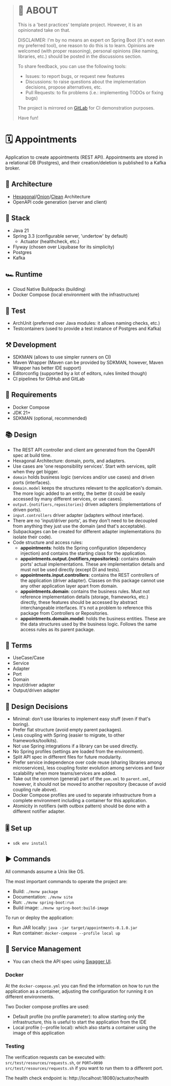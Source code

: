 
> # 🎯 ABOUT
> This is a 'best practices' template project. However, it is an opinionated take on that.
>
> DISCLAIMER: I'm by no means an expert on Spring Boot (it's not even my preferred tool), one reason
> to do this is to learn. Opinions are welcomed (with proper reasoning), personal opinions (like
> naming, libraries, etc.) should be posted in the discussions section.
>
> To share feedback, you can use the following tools:
> * Issues: to report bugs, or request new features
> * Discussions: to raise questions about the implementation decisions, propose alternatives, etc.
> * Pull Requests: to fix problems (i.e.: implementing TODOs or fixing bugs)
>
> The project is mirrored on [GitLab](https://gitlab.com/jaguililla/hexagonal_spring) for CI
> demonstration purposes.
>
> Have fun!

# 🗓️ Appointments
Application to create appointments (REST API). Appointments are stored in a relational DB
(Postgres), and their creation/deletion is published to a Kafka broker.

## 📘 Architecture
* [Hexagonal]/[Onion]/[Clean] Architecture
* OpenAPI code generation (server and client)

[Hexagonal]: https://alistair.cockburn.us/hexagonal-architecture
[Onion]: https://jeffreypalermo.com/2008/07/the-onion-architecture-part-1
[Clean]: https://blog.cleancoder.com/uncle-bob/2012/08/13/the-clean-architecture.html

## 🧰 Stack
* Java 21
* Spring 3.3 (configurable server, 'undertow' by default)
  * Actuator (healthcheck, etc.)
* Flyway (chosen over Liquibase for its simplicity)
* Postgres
* Kafka

## 🏎️ Runtime
* Cloud Native Buildpacks (building)
* Docker Compose (local environment with the infrastructure)

## 🧪 Test
* ArchUnit (preferred over Java modules: it allows naming checks, etc.)
* Testcontainers (used to provide a test instance of Postgres and Kafka)

## ⚒️ Development
* SDKMAN (allows to use simpler runners on CI)
* Maven Wrapper (Maven can be provided by SDKMAN, however, Maven Wrapper has better IDE support)
* Editorconfig (supported by a lot of editors, rules limited though)
* CI pipelines for GitHub and GitLab

## 📑 Requirements
* Docker Compose
* JDK 21+
* SDKMAN (optional, recommended)

## 📚 Design
* The REST API controller and client are generated from the OpenAPI spec at build time.
* Hexagonal Architecture: domain, ports, and adapters.
* Use cases are 'one responsibility services'. Start with services, split when they get bigger.
* `domain` holds business logic (services and/or use cases) and driven ports (interfaces).
* `domain.model` keeps the structures relevant to the application's domain. The more logic added to
  an entity, the better (it could be easily accessed by many different services, or use cases).
* `output.{notifiers,repositories}` driven adapters (implementations of driven ports).
* `input.controllers` driver adapter (adapters without interface).
* There are no 'input/driver ports', as they don't need to be decoupled from anything they just use
  the domain (and that's acceptable).
* Subpackages can be created for different adapter implementations (to isolate their code).
* Code structure and access rules:
  - **appointments**: holds the Spring configuration (dependency injection) and contains the
    starting class for the application.
  - **appointments.output.{notifiers,repositories}**: contains domain ports' actual implementations.
    These are implementation details and must not be used directly (except DI and tests).
  - **appointments.input.controllers**: contains the REST controllers of the application (driver
    adapter). Classes on this package cannot use any other application layer apart from domain.
  - **appointments.domain**: contains the business rules. Must not reference implementation details
    (storage, frameworks, etc.) directly, these features should be accessed by abstract
    interchangeable interfaces. It's not a problem to reference this package from Controllers or
    Repositories.
  - **appointments.domain.model**: holds the business entities. These are the data structures used
    by the business logic. Follows the same access rules as its parent package.

## 📖 Terms
* UseCase/Case
* Service
* Adapter
* Port
* Domain
* Input/driver adapter
* Output/driven adapter

## 🤔 Design Decisions
* Minimal: don't use libraries to implement easy stuff (even if that's boring).
* Prefer flat structure (avoid empty parent packages).
* Less coupling with Spring (easier to migrate, to other frameworks/toolkits).
* Not use Spring integrations if a library can be used directly.
* No Spring profiles (settings are loaded from the environment).
* Split API spec in different files for future modularity.
* Prefer service independence over code reuse (sharing libraries among microservices), less
  coupling foster evolution among services and favor scalability when more teams/services are added.
* Take out the common (general) part of the `pom.xml` to `parent.xml`, however, it should not be
  moved to another repository (because of avoid coupling rule above).
* Docker Compose profiles are used to separate infrastructure from a complete environment including
  a container for this application.
* Atomicity in notifiers (with outbox pattern) should be done with a different notifier adapter.

## 🎚️ Set up
* `sdk env install`

## ▶️ Commands
All commands assume a Unix like OS.

The most important commands to operate the project are:

* Build: `./mvnw package`
* Documentation: `./mvnw site`
* Run: `./mvnw spring-boot:run`
* Build image: `./mvnw spring-boot:build-image`

To run or deploy the application:

* Run JAR locally: `java -jar target/appointments-0.1.0.jar`
* Run container: `docker-compose --profile local up`

## 🤖 Service Management
* You can check the API spec using [Swagger UI](http://localhost:8080/swagger-ui/index.html).

### Docker
At the `docker-compose.yml` you can find the information on how to run the application as a
container, adjusting the configuration for running it on different environments.

Two Docker compose profiles are used:
- Default profile (no profile parameter): to allow starting only the infrastructure, this is useful
  to start the application from the IDE
- Local profile (--profile local): which also starts a container using the image of this application

### Testing
The verification requests can be executed with: `src/test/resources/requests.sh`, or
`PORT=9090 src/test/resources/requests.sh` if you want to run them to a different port.

The health check endpoint is: http://localhost:18080/actuator/health
